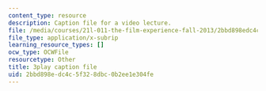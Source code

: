 ```yaml
---
content_type: resource
description: Caption file for a video lecture.
file: /media/courses/21l-011-the-film-experience-fall-2013/2bbd898edc4c5f328dbc0b2ee1e304fe_BgozyEIGsuc.vtt
file_type: application/x-subrip
learning_resource_types: []
ocw_type: OCWFile
resourcetype: Other
title: 3play caption file
uid: 2bbd898e-dc4c-5f32-8dbc-0b2ee1e304fe
---
```

